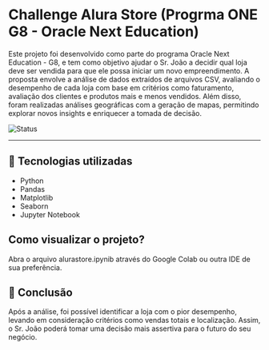 # Challenge Alura Store (Progrma ONE G8 - Oracle Next Education)

Este projeto foi desenvolvido como parte do programa Oracle Next Education - G8, e tem como objetivo ajudar o Sr. João a decidir qual loja deve ser vendida para que ele possa iniciar um novo empreendimento. A proposta envolve a análise de dados extraídos de arquivos CSV, avaliando o desempenho de cada loja com base em critérios como faturamento, avaliação dos clientes e produtos mais e menos vendidos. Além disso, foram realizadas análises geográficas com a geração de mapas, permitindo explorar novos insights e enriquecer a tomada de decisão.

![Status](https://img.shields.io/badge/status-concluído-brightgreen)

---

## 🔧 Tecnologias utilizadas

- Python
- Pandas
- Matplotlib
- Seaborn
- Jupyter Notebook

## Como visualizar o projeto?

Abra o arquivo alurastore.ipynib através do Google Colab ou outra IDE de sua preferência.

## 📌 Conclusão

Após a análise, foi possível identificar a loja com o pior desempenho, levando em consideração critérios como vendas totais e localização. Assim, o Sr. João poderá tomar uma decisão mais assertiva para o futuro do seu negócio.

